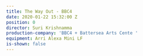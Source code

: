 ```yaml
---
title: The Way Out - BBC4
date: 2020-01-22 15:32:00 Z
position: 0
director: Suri Krishnamma
production-company: 'BBC4 + Battersea Arts Cente '
equipment: Arri Alexa Mini LF
is-shown: false
---
```


